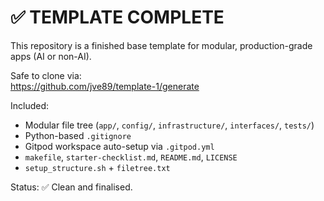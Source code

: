 # ✅ TEMPLATE COMPLETE

This repository is a finished base template for modular, production-grade apps (AI or non-AI).

Safe to clone via:  
https://github.com/jve89/template-1/generate

Included:
- Modular file tree (`app/`, `config/`, `infrastructure/`, `interfaces/`, `tests/`)
- Python-based `.gitignore`
- Gitpod workspace auto-setup via `.gitpod.yml`
- `makefile`, `starter-checklist.md`, `README.md`, `LICENSE`
- `setup_structure.sh` + `filetree.txt`

Status: ✅ Clean and finalised.
